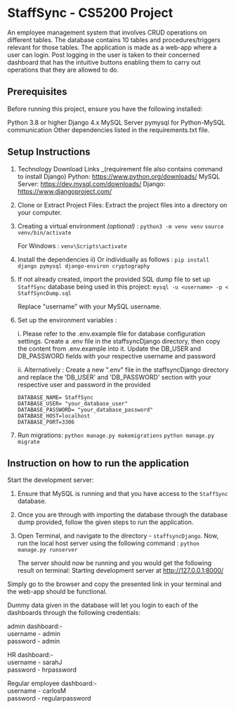 # StaffSync - CS5200 Project

An employee management system that involves CRUD operations on different tables. The database 
contains 10 tables and procedures/triggers relevant for those tables. The application is made as a 
web-app where a user can login. Post logging in the user is taken to their concerned dashboard that
has the intuitive buttons enabling them to carry out operations that they are allowed to do.

## Prerequisites

Before running this project, ensure you have the following installed:

Python 3.8 or higher
Django 4.x
MySQL Server
pymysql for Python-MySQL communication
Other dependencies listed in the requirements.txt file. 


## Setup Instructions

1. Technology Download Links _(requirement file also contains command to install Django)
Python: https://www.python.org/downloads/ 
MySQL Server: https://dev.mysql.com/downloads/ 
Django: https://www.djangoproject.com/


2. Clone or Extract Project Files: Extract the project files into a directory on your computer.

3. Creating a virtual environment _(optional)_ : 
`python3 -m venv venv` 
`source venv/bin/activate`

     For Windows : 
    `venv\Scripts\activate`


4. Install the dependencies
    ii) Or individually as follows :
    `pip install django pymysql django-environ cryptography`



5. If not already created, import the provided SQL dump file to set up `StaffSync` database being used in this project: 
  `mysql -u <username> -p < StaffSyncDump.sql`

    Replace "username" with your MySQL username. 


6. Set up the environment variables :

    i. Please refer to the .env.example file for database configuration settings. 
    Create a .env file in the staffsyncDjango directory, then copy the content from .env.example 
    into it. Update the DB_USER and DB_PASSWORD fields with your respective username and password

    ii. Alternatively :
    Create a new ".env" file in the staffsyncDjango directory and replace the 'DB_USER' and 
    'DB_PASSWORD' section with your respective user and password in the provided  


       DATABASE_NAME= StaffSync
       DATABASE_USER= "your_database_user"
       DATABASE_PASSWORD= "your_database_password"
       DATABASE_HOST=localhost
       DATABASE_PORT=3306

    
7. Run migrations: 
 `python manage.py makemigrations`
 `python manage.py migrate`




## Instruction on how to run the application


Start the development server:

1. Ensure that MySQL is running and that you have access to the `StaffSync` database. 


2. Once you are through with importing the database through the database dump provided, follow the given steps to run the application.


3. Open Terminal, and navigate to the directory - `staffsyncDjango`. Now, run the local host server using the following command : 
`python manage.py runserver`

    The server should now be running and you would get the following result on terminal: 
    Starting development server at http://127.0.0.1:8000/

Simply go to the browser and copy the presented link in your terminal and the web-app should be functional.

Dummy data given in the database will let you login to each of the dashboards through the following credentials:

admin dashboard:- <br>
                    username - admin
                    <br>
                    password - admin

HR dashboard:- <br>
                    username - sarahJ
                    <br>
                    password - hrpassword

Regular employee dashboard:- <br>
                    username - carlosM
                    <br>
                    password - regularpassword




 











  

